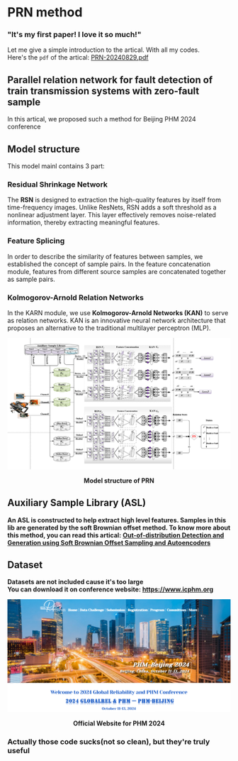 # PRN method
### "It's my first paper! I love it so much!"   
Let me give a simple introduction to the artical. With all my codes.   
Here's the `pdf` of the artical: [PRN-20240829.pdf](PRN-20240829.pdf)   
## Parallel relation network for fault detection of train transmission systems with zero-fault sample  
In this artical, we proposed such a method for Beijing PHM 2024 conference   
## Model structure   
This model mainl contains 3 part:   
### Residual Shrinkage Network  
The **RSN** is designed to extraction the high-quality features by itself from time-frequency images. Unlike ResNets, RSN adds a soft threshold as a nonlinear adjustment layer. This layer effectively removes noise-related information, thereby extracting meaningful features.       
### Feature Splicing   
In order to describe the similarity of features between samples, we established the concept of sample pairs. In the feature concatenation module, features from different source samples are concatenated together as sample pairs.      
### Kolmogorov-Arnold Relation Networks   
In the KARN module, we use **Kolmogorov-Arnold Networks (KAN)** to serve as relation networks. KAN is an innovative neural network architecture that proposes an alternative to the traditional multilayer perceptron (MLP).     
  
![Model structure of PRN](figs/modelpre.png)
<p align="center"><strong>Model structure of PRN</span></p> 

## Auxiliary Sample Library (ASL)  
  An ASL is constructed to help extract high level features. Samples in this lib are generated by the soft Brownian offset method.  To know more about this method, you can read this artical: **[Out-of-distribution Detection and Generation using Soft Brownian Offset Sampling and Autoencoders](2105.02965)**
## Dataset  
Datasets are not included cause it's too large  
You can download it on conference website: https://www.icphm.org  

![Official Website for PHM 2024](pics/web.png)
<p align="center"><strong>Official Website for PHM 2024</span></p>  


### Actually those code sucks(not so clean), but they're truly useful



